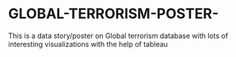 # GLOBAL-TERRORISM-POSTER-
This is a data story/poster on Global terrorism database with lots of interesting visualizations with the help of tableau

